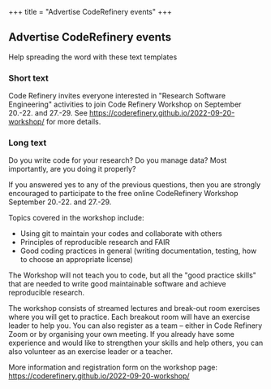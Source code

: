 +++
title = "Advertise CodeRefinery events"
+++

## Advertise CodeRefinery events

Help spreading the word with these text templates

### Short text

Code Refinery invites everyone interested in "Research Software Engineering" activities to join Code Refinery Workshop on September 20.-22. and 27.-29. See https://coderefinery.github.io/2022-09-20-workshop/ for more details.

### Long text

Do you write code for your research? Do you manage data? 
Most importantly, are you doing it properly? 

If you answered yes to any of the previous questions, then you are strongly encouraged to participate to the free online CodeRefinery Workshop September 20.-22. and 27.-29.

Topics covered in the workshop include:
- Using git to maintain your codes and collaborate with others
- Principles of reproducible research and FAIR
- Good coding practices in general (writing documentation, testing, how to choose an appropriate license)

The Workshop will not teach you to code, but all the "good practice skills" that are needed to write good maintainable software and achieve reproducible research.

The workshop consists of streamed lectures and break-out room exercises where you will get to practice. Each breakout room will have an exercise leader to help you. 
You can also register as a team – either in Code Refinery Zoom or by organising your own meeting.
If you already have some experience and would like to strengthen your skills and help others, you can also volunteer as an exercise leader or a teacher.

More information and registration form on the workshop page: https://coderefinery.github.io/2022-09-20-workshop/
